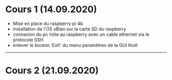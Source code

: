 # Cours 1 (14.09.2020)
- Mise en place du raspberry pi 4b
- installation de l'OS xBian sur la carte SD du raspberry
- connexion du pc hôte au raspberry avec un cable ethernet via le protocole SSH
- enlever le bouton 'Exit' du menu paramètres de la GUI Kodi
___
# Cours 2 (21.09.2020)



